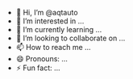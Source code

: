 - 👋 Hi, I’m @aqtauto
- 👀 I’m interested in ...
- 🌱 I’m currently learning ...
- 💞️ I’m looking to collaborate on ...
- 📫 How to reach me ...
- 😄 Pronouns: ...
- ⚡ Fun fact: ...

<!---
aqtauto/aqtauto is a ✨ special ✨ repository because its `README.md` (this file) appears on your GitHub profile.
You can click the Preview link to take a look at your changes.
--->
